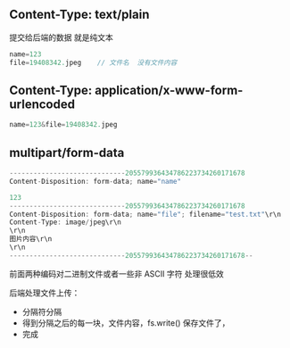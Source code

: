 ## Content-Type: text/plain
提交给后端的数据 就是纯文本
```js
name=123
file=19408342.jpeg    // 文件名  没有文件内容
```

## Content-Type: application/x-www-form-urlencoded
```js
name=123&file=19408342.jpeg
```

## multipart/form-data
```js
-----------------------------205579936434786223734260171678
Content-Disposition: form-data; name="name"

123
-----------------------------205579936434786223734260171678
Content-Disposition: form-data; name="file"; filename="test.txt"\r\n
Content-Type: image/jpeg\r\n
\r\n  
图片内容\r\n
\r\n
-----------------------------205579936434786223734260171678--
```
前面两种编码对二进制文件或者一些非 ASCII 字符 处理很低效

后端处理文件上传：
- 分隔符分隔
- 得到分隔之后的每一块，文件内容，fs.write() 保存文件了，
- 完成

